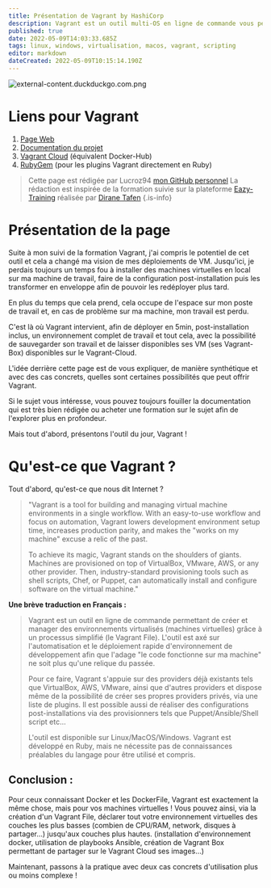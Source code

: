 ```yaml
---
title: Présentation de Vagrant by HashiCorp
description: Vagrant est un outil multi-OS en ligne de commande vous permettant de déployer très rapidement, à l'aide d'un fichier de configuration (le Vagrantfile) toute votre infrastructure virtuelle en local. Il est écrit en Ruby et s'appuie sur de nombreux plugins
published: true
date: 2022-05-09T14:03:33.685Z
tags: linux, windows, virtualisation, macos, vagrant, scripting
editor: markdown
dateCreated: 2022-05-09T10:15:14.190Z
---
```


![external-content.duckduckgo.com.png](/external-content.duckduckgo.com.png)

# Liens pour Vagrant
1. [Page Web](https://www.vagrantup.com/)
2. [Documentation du projet](https://www.vagrantup.com/docs) 
3. [Vagrant Cloud](https://app.vagrantup.com/boxes/search) (équivalent Docker-Hub)
4. [RubyGem](https://rubygems.org/) (pour les plugins Vagrant directement en Ruby)

> Cette page est rédigée par Lucroz94 [mon GitHub personnel](https://github.com/Lucroz94)
La rédaction est inspirée de la formation suivie sur la plateforme [Eazy-Training](https://eazytraining.fr/cours/vagrant-pour-devops-creez-rapidement-et-facilement-vos-environnements-de-travail/) réalisée par [Dirane Tafen](https://www.linkedin.com/in/dirane-willy-tafen-254913b5/)
{.is-info}

# Présentation de la page

Suite à mon suivi de la formation Vagrant, j'ai compris le potentiel de cet outil et cela a changé ma vision de mes déploiements de VM.
Jusqu'ici, je perdais toujours un temps fou à installer des machines virtuelles en local sur ma machine de travail, faire de la configuration post-installation puis les transformer en enveloppe afin de pouvoir les redéployer plus tard.

En plus du temps que cela prend, cela occupe de l'espace sur mon poste de travail et, en cas de problème sur ma machine, mon travail est perdu.

C'est là où Vagrant intervient, afin de déployer en 5min, post-installation inclus, un environnement complet de travail et tout cela, avec la possibilité de sauvegarder son travail et de laisser disponibles ses VM (ses Vagrant-Box) disponibles sur le Vagrant-Cloud.

L'idée derrière cette page est de vous expliquer, de manière synthétique et avec des cas concrets, quelles sont certaines possibilités que peut offrir Vagrant.

Si le sujet vous intéresse, vous pouvez toujours fouiller la documentation qui est très bien rédigée ou acheter une formation sur le sujet afin de l'explorer plus en profondeur.

Mais tout d'abord, présentons l'outil du jour, Vagrant !

# Qu'est-ce que Vagrant ?

Tout d'abord, qu'est-ce que nous dit Internet ?

> "Vagrant is a tool for building and managing virtual machine environments in a single workflow. With an easy-to-use workflow and focus on automation, Vagrant lowers development environment setup time, increases production parity, and makes the "works on my machine" excuse a relic of the past.
> 
> To achieve its magic, Vagrant stands on the shoulders of giants. Machines are provisioned on top of VirtualBox, VMware, AWS, or any other provider. Then, industry-standard provisioning tools such as shell scripts, Chef, or Puppet, can automatically install and configure software on the virtual machine."

**Une brève traduction en Français :**

> Vagrant est un outil en ligne de commande permettant de créer et manager des environnements virtualisés (machines virtuelles) grâce à un processus simplifié (le Vagrant File). L'outil est axé sur l'automatisation et le déploiement rapide d'environnement de développement afin que l'adage "le code fonctionne sur ma machine" ne soit plus qu'une relique du passée.
> 
> Pour ce faire, Vagrant s'appuie sur des providers déjà existants tels que VirtualBox, AWS, VMware, ainsi que d'autres providers et dispose même de la possibilité de créer ses propres providers privés, via une liste de plugins. Il est possible aussi de réaliser des configurations post-installations via des provisionners tels que Puppet/Ansible/Shell script etc...
>
>L'outil est disponible sur Linux/MacOS/Windows.
> Vagrant est développé en Ruby, mais ne nécessite pas de connaissances préalables du langage pour être utilisé et compris.

## Conclusion : 
Pour ceux connaissant Docker et les DockerFile, Vagrant est exactement la même chose, mais pour vos machines virtuelles ! Vous pouvez ainsi, via la création d'un Vagrant File, déclarer tout votre environnement virtuelles des couches les plus basses (combien de CPU/RAM, network, disques à partager...) jusqu'aux couches plus hautes. (installation d'environnement docker, utilisation de playbooks Ansible, création de Vagrant Box permettant de partager sur le Vagrant Cloud ses images...)

Maintenant, passons à la pratique avec deux cas concrets d'utilisation plus ou moins complexe !